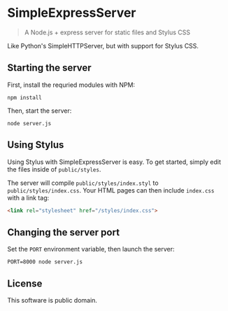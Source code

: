 # SimpleExpressServer
> A Node.js + express server for static files and Stylus CSS

Like Python's SimpleHTTPServer, but with support for Stylus CSS.


## Starting the server

First, install the requried modules with NPM:

```
npm install
```

Then, start the server:

```
node server.js
```


## Using Stylus

Using Stylus with SimpleExpressServer is easy. To get started, simply edit the files inside of `public/styles`.

The server will compile `public/styles/index.styl` to `public/styles/index.css`. Your HTML pages can then include `index.css` with a link tag:

```html
<link rel="stylesheet" href="/styles/index.css">
```


## Changing the server port

Set the `PORT` environment variable, then launch the server:

```
PORT=8000 node server.js
```


## License

This software is public domain.
